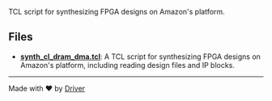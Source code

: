 <!--------------------------------------------------------------------------------->
<!-- IMPORTANT: This file is auto-generated by Driver (https://driver.ai). -------->
<!-- Manual edits may be overwritten on future commits. --------------------------->
<!--------------------------------------------------------------------------------->

TCL script for synthesizing FPGA designs on Amazon's platform.


## Files
- **[synth_cl_dram_dma.tcl](synth_cl_dram_dma.tcl.md)**: A TCL script for synthesizing FPGA designs on Amazon's platform, including reading design files and IP blocks.

---
Made with ❤️ by [Driver](https://www.driver.ai/)